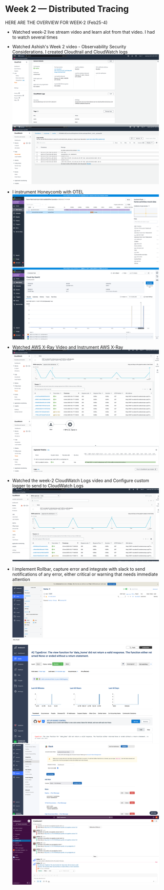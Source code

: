 # Week 2 — Distributed Tracing

HERE ARE THE OVERVIEW FOR WEEK-2 (Feb25-4)

- Watched week-2 live stream video and learn alot from that video. I had to watch several times

- Watched Ashish's Week 2 video  - Observability Security Considerations. I created Cloudtrail and CloudWatch logs
  ![Proof of AWS CloudTrail logging](assets/CloudTrail-logging.png)
  ![Proof of AWS CloudWatch log groups](assets/CloudWatch-log-groups.png)

- I instrument Honeycomb with OTEL
  ![Proof of backend-flask Honeycomb](assets/backend-flask-Honeycomb.png)
  ![Proof of Honeycomb query](assets/Honeycomb-query.png)

- Watched AWS X-Ray Video and Instrument AWS X-Ray
  ![Proof of AWS Xray traces](assets/X-ray-traces.png)
  ![Proof of AWS Xray traces segment](assets/Xray-traces-segment.png)

- Watched the week-2 CloudWatch Logs video and Configure custom logger to send to CloudWatch Logs
  ![Proof of AWS custom Cloudwatch logs](assets/Custom-CloudWatch-logs.png)
  
- I implement Rollbar, capture error and integrate with slack to send notifications of any error, either critical or warning that needs immediate attention 
  ![Proof of Rollbar Item](assets/Rollbar-item.png)
  ![Proof of Rollbar-test](assets/rollbar-test.png)
  ![Proof of Rollbar Item error](assets/Rollbar-item-error.png)
  ![Proof of Rollbar slack integration](assets/Rollbar-slack-integration.png)
  ![Proof of Rollbar slack notification](assets/Rollbar-Slack-notifications.png)
